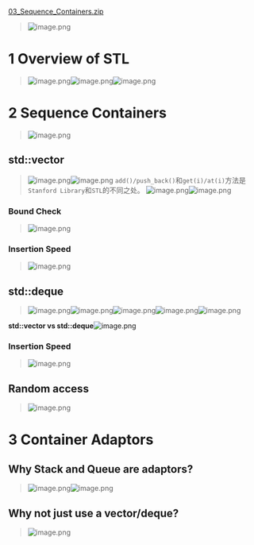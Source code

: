 [03_Sequence_Containers.zip](https://www.yuque.com/attachments/yuque/0/2023/zip/12393765/1675431969441-5bf9d841-99ec-4987-94a1-4aa74baa7581.zip)
> ![image.png](./Lec_04__STL_Sequence_Containers.assets/20230302_2145152188.png)



# 1 Overview of STL
> ![image.png](./Lec_04__STL_Sequence_Containers.assets/20230302_2145158902.png)![image.png](./Lec_04__STL_Sequence_Containers.assets/20230302_2145157247.png)![image.png](./Lec_04__STL_Sequence_Containers.assets/20230302_2145156139.png)



# 2 Sequence Containers
> ![image.png](./Lec_04__STL_Sequence_Containers.assets/20230302_2145151211.png)


## std::vector
> ![image.png](./Lec_04__STL_Sequence_Containers.assets/20230302_2145166610.png)![image.png](./Lec_04__STL_Sequence_Containers.assets/20230302_2145162703.png)
> `add()/push_back()`和`get(i)/at(i)`方法是`Stanford Library`和`STL`的不同之处。
> ![image.png](./Lec_04__STL_Sequence_Containers.assets/20230302_2145168408.png)![image.png](./Lec_04__STL_Sequence_Containers.assets/20230302_2145164627.png)



### Bound Check
> ![image.png](./Lec_04__STL_Sequence_Containers.assets/20230302_2145168856.png)



### Insertion Speed
> ![image.png](./Lec_04__STL_Sequence_Containers.assets/20230302_2145175685.png)



## std::deque
> ![image.png](./Lec_04__STL_Sequence_Containers.assets/20230302_2145176689.png)![image.png](./Lec_04__STL_Sequence_Containers.assets/20230302_2145174783.png)![image.png](./Lec_04__STL_Sequence_Containers.assets/20230302_2145171221.png)![image.png](./Lec_04__STL_Sequence_Containers.assets/20230302_2145175626.png)![image.png](./Lec_04__STL_Sequence_Containers.assets/20230302_2145171548.png)

**std::vector vs std::deque**![image.png](./Lec_04__STL_Sequence_Containers.assets/20230302_2145173859.png)


### Insertion Speed
> ![image.png](./Lec_04__STL_Sequence_Containers.assets/20230302_2145182474.png)



## Random access
> ![image.png](./Lec_04__STL_Sequence_Containers.assets/20230302_2145188412.png)




# 3 Container Adaptors
## Why Stack and Queue are adaptors?
> ![image.png](./Lec_04__STL_Sequence_Containers.assets/20230302_2145188693.png)![image.png](./Lec_04__STL_Sequence_Containers.assets/20230302_2145183843.png)


## Why not just use a vector/deque?
> ![image.png](./Lec_04__STL_Sequence_Containers.assets/20230302_2145184194.png)


